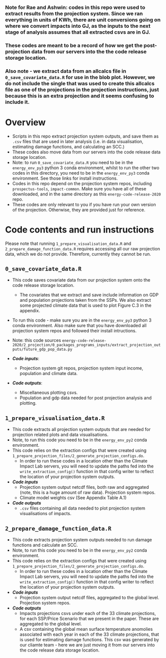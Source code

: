 ### Note for Rae and Ashwin: codes in this repo were used to extract results from the projection system. Since we ran everything in units of KWh, there are unit conversions going on where we convert impacts into GJ, as the inputs to the next stage of analysis assumes that all extracted csvs are in GJ. 
### These codes are meant to be a record of how we get the post-projection data from our servers into the the code release storage location. 
### Also note - we extract data from an allcalcs file in `0_save_covariate_data.R` for use in the blob plot. However, we do not include the single that was used to create this allcalcs file as one of the projections in the projection instructions, just because this is an extra projection and it seems confusing to include it.

# Overview
- Scripts in this repo extract projection system outputs, and save them as `.csv` files that are used in later analysis (i.e. in data visualisation, estimating damage functions, and calculating an SCC.)
- These codes also move data from our servers into the code release data storage location.
- Note: to run `0_save_covariate_data.R` you need to be in the `energy_env_py3` python 3 conda environment, whilst to run the other two codes in this directory, you need to be in the `energy_env_py3` conda environment. See those links for install instructions. 
- Codes in this repo depend on the projection system repos, including `prospectus-tools`, `impact-common`. Make sure you have all of these downloaded, and in the same directory as this `energy-code-release-2020` repo.
- These codes are only relevant to you if you have run your own version of the projection. Otherwise, they are provided just for reference.

# Code contents and run instructions

Please note that running `1_prepare_visualisation_data.R` and `2_prepare_damage_function_data.R` requires accessing all our raw projection data, which we do not provide. Therefore, currently they cannot be run.

## `0_save_covariate_data.R`
- This code saves covariate data from our projection system onto the code release storage location.
  - The covariates that we extract and save include information on GDP and population projections taken from the SSPs. We also extract some projected climate data that is used to plot Figure C.3 in the appendix.  
- To run this code - make sure you are in the `energy_env_py3` python 3 conda environment. Also make sure that you have downloaded all projection system repos and followed their install intructions.
- Note: this code sources `energy-code-release-2020/2_projection/0_packages_programs_inputs/extract_projection_outputs/future_gdp_pop_data.py`

- ***Code inputs***:
  - Projection system git repos, projection system input income, population and climate data.
- ***Code outputs***: 
  - Miscellaneous plotting csvs. 
  - Population and gdp data needed for post projection analysis and plotting.

## `1_prepare_visualisation_data.R`
- This code extracts all projection system outputs that are needed for projection related plots and data visualisations.
- Note, to run this code you need to be in the `energy_env_py2` conda environment.
- This code relies on the extraction configs that were created using `1_prepare_projection_files/2_generate_projection_configs.do`.
  - In order to run these codes in a location other than the Climate Impact Lab servers, you will need to update the paths fed into the `write_extraction_config()` function in that config writer to reflect the location of your projection system outputs. 
- ***Code inputs***
  - Projection system output netcdf files, both raw and aggregated (note, this is a huge amount of raw data). Projection system repos.
  - Climate model weights csv (See Appendix Table A.1)
- ***Code outputs***
  - `.csv` files containing all data needed to plot projection system visualisations of impacts. 

## `2_prepare_damage_function_data.R`
- This code extracts projection system outputs needed to run damage functions and calculate an SCC.
- Note, to run this code you need to be in the `energy_env_py2` conda environment.
- This code relies on the extraction configs that were created using `1_prepare_projection_files/2_generate_projection_configs.do`.
  - In order to run these codes in a location other than the Climate Impact Lab servers, you will need to update the paths fed into the `write_extraction_config()` function in that config writer to reflect the location of your projection system outputs. 
- ***Code inputs***
  - Projection system output netcdf files, aggregated to the global level. Projection system repos.
- ***Code outputs***
  - Impacts projections csvs under each of the 33 climate projections, for each SSP/Price Scenario that we present in the paper. These are aggregated to the global level. 
  - A csv containing the global mean surface temperature anomolies associated with each year in each of the 33 climate projections, that is used for estimating damage functions. This csv was generated by our cliamte team - here we are just moving it from our servers into the code release data storage location. 
